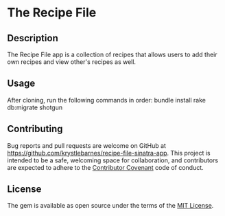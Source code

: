 # The Recipe File

## Description

The Recipe File app is a collection of recipes that allows users to add their own recipes and view other's recipes as well.

## Usage

After cloning, run the following commands in order:
bundle install
rake db:migrate
shotgun

## Contributing

Bug reports and pull requests are welcome on GitHub at https://github.com/krystlebarnes/recipe-file-sinatra-app. This project is intended to be a safe, welcoming space for collaboration, and contributors are expected to adhere to the [Contributor Covenant](http://contributor-covenant.org) code of conduct.

## License

The gem is available as open source under the terms of the [MIT License](https://opensource.org/licenses/MIT).
